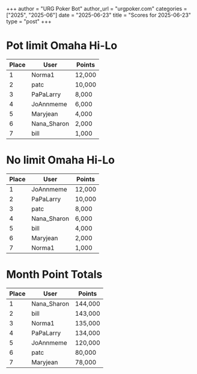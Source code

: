 +++
author = "URG Poker Bot"
author_url = "urgpoker.com"
categories = ["2025", "2025-06"]
date = "2025-06-23"
title = "Scores for 2025-06-23"
type = "post"
+++
# Pot limit Omaha Hi-Lo

| Place | User | Points |
|-------|------|--------|
| 1 | Norma1 | 12,000 |
| 2 | patc | 10,000 |
| 3 | PaPaLarry | 8,000 |
| 4 | JoAnnmeme | 6,000 |
| 5 | Maryjean | 4,000 |
| 6 | Nana_Sharon | 2,000 |
| 7 | bill | 1,000 |

# No limit Omaha Hi-Lo

| Place | User | Points |
|-------|------|--------|
| 1 | JoAnnmeme | 12,000 |
| 2 | PaPaLarry | 10,000 |
| 3 | patc | 8,000 |
| 4 | Nana_Sharon | 6,000 |
| 5 | bill | 4,000 |
| 6 | Maryjean | 2,000 |
| 7 | Norma1 | 1,000 |

# Month Point Totals

| Place | User | Points |
|-------|------|--------|
| 1 | Nana_Sharon | 144,000 |
| 2 | bill | 143,000 |
| 3 | Norma1 | 135,000 |
| 4 | PaPaLarry | 134,000 |
| 5 | JoAnnmeme | 120,000 |
| 6 | patc | 80,000 |
| 7 | Maryjean | 78,000 |
